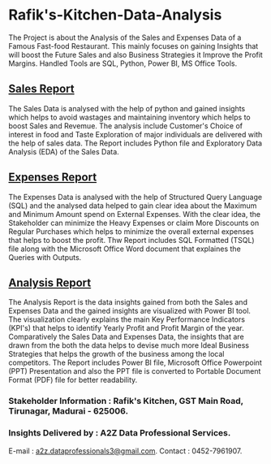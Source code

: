 # Rafik's-Kitchen-Data-Analysis
The Project is about the Analysis of the Sales and Expenses Data of a Famous Fast-food  Restaurant. This mainly focuses on gaining Insights that will boost the Future Sales and also Business Strategies it Improve the Profit Margins. Handled Tools are SQL, Python, Power BI, MS Office Tools. 

## [Sales Report](https://github.com/shridhar1504/Rafik-s-Kitchen-Data-Analysis/tree/main/Sales%20Report)
The Sales Data is analysed with the help of python and gained insights which helps to avoid wastages and maintaining inventory which helps to boost Sales and Revemue. The analysis include Customer's Choice of interest in food and Taste Exploration of major individuals are delivered with the help of sales data. The Report includes Python file and Exploratory Data Analysis (EDA) of the Sales Data.

## [Expenses Report](https://github.com/shridhar1504/Rafik-s-Kitchen-Data-Analysis/tree/main/Expenses%20Report)
The Expenses Data is analysed with the help of Structured Query Language (SQL) and the analysed data helped to gain clear idea about the Maximum and Minimum Amount spend on External Expenses. With the clear idea, the Stakeholder can minimize the Heavy Expenses or claim More Discounts on Regular Purchases which helps to minimize the overall external expenses that helps to boost the profit. Thw Report includes SQL Formatted (TSQL) file along with the Microsoft Office Word document that explaines the Queries with Outputs. 

## [Analysis Report](https://github.com/shridhar1504/Rafik-s-Kitchen-Data-Analysis/tree/main/Analysis%20Report)
The Analysis Report is the data insights gained from both the Sales and Expenses Data and the gained insights are visualized with Power BI tool. The visualization clearly explains the main Key Performance Indicators (KPI's) that helps to identify Yearly Profit and Profit Margin of the year. Comparatively the Sales Data and Expenses Data, the insights that are drawn from the both the data helps to devise much more Ideal Business Strategies that helps the growth of the business among the local competitors. The Report includes Power BI file, Microsoft Office Powerpoint (PPT) Presentation and also the PPT file is converted to Portable Document Format (PDF) file for better readability.

### Stakeholder Information : Rafik's Kitchen, GST Main Road, Tirunagar, Madurai - 625006.


### Insights Delivered by : A2Z Data Professional Services. 
E-mail : a2z.dataprofessionals3@gmail.com. 
Contact : 0452-7961907.
